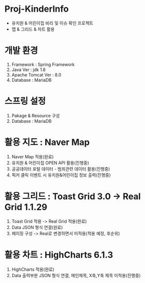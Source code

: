 # Proj-KinderInfo

- 유치원 & 어린이집 비리 및 이슈 확인 프로젝트
- 맵 & 그리드 & 차트 활용

# 개발 환경
1. Framework : Spring Framework
2. Java Ver : jdk 1.8
3. Apache Tomcat Ver : 8.0
4. Database : MariaDB

# 스프링 설정
1. Pakage & Resource 구성
2. Database : MariaDB

# 활용 지도 : Naver Map
1. Naver Map 적용(완료)
2. 유치원 & 어린이집 OPEN API 활용(진행중)
3. 공공데이터 포털 데이터 - 범죄관련 데이터 활용(진행중)
4. 픽커 클릭 이벤트 시 유치원&어린이집 정보 출력(진행중)

# 활용 그리드 : Toast Grid 3.0 -> Real Grid 1.1.29
1. Toast Grid 적용 -> Real Grid 적용(완료)
2. Data JSON 형식 연결(완료)
3. 페이징 구성 -> Real로 변경하면서 미적용(적용 예정, 후순위)

# 활용 차트 : HighCharts 6.1.3
1. HighCharts 적용(완료)
2. Data 출력부분 JSON 형식 연결, 메인제목, X축,Y축 제목 미적용(진행중)
